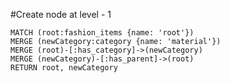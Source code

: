 #Create node at level - 1

``` cypher
MATCH (root:fashion_items {name: 'root'})
MERGE (newCategory:category {name: 'material'})
MERGE (root)-[:has_category]->(newCategory)
MERGE (newCategory)-[:has_parent]->(root)
RETURN root, newCategory
```
